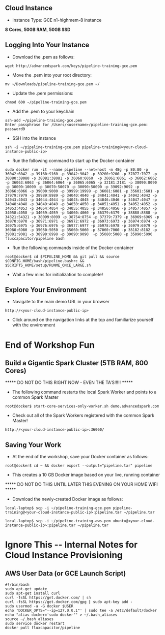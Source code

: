 ## Cloud Instance
* Instance Type:  GCE n1-highmem-8 instance

**8 Cores**, **50GB RAM**, **50GB SSD**

## Logging Into Your Instance 
* Download the .pem as follows:
```
wget http://advancedspark.com/keys/pipeline-training-gce.pem
```

* Move the .pem into your root directory:
```
mv ~/Downloads/pipeline-training-gce.pem ~/
```

* Update the .pem permissions:
```
chmod 600 ~/pipeline-training-gce.pem
```

* Add the .pem to your keychain
```
ssh-add ~/pipeline-training-gce.pem
Enter passphrase for /Users/<username>/pipeline-training-gce.pem: password9
```

* SSH into the instance 
```
ssh -i ~/pipeline-training-gce.pem pipeline-training@<your-cloud-instance-public-ip>
```

* Run the following command to start up the Docker container
```
sudo docker run -it --name pipeline --net=host -m 48g -p 80:80 -p 36042:6042 -p 39160:9160 -p 39042:9042 -p 39200:9200 -p 37077:7077 -p 38080:38080 -p 38081:38081 -p 36060:6060  -p 36061:6061 -p 36062:6062 -p 36063:6063 -p 36064:6064 -p 36065:6065 -p 32181:2181 -p 38090:8090 -p 30000:10000 -p 30070:50070 -p 30090:50090 -p 39092:9092 -p 36066:6066 -p 39000:9000 -p 39999:19999 -p 36081:6081 -p 35601:5601 -p 37979:7979 -p 38989:8989 -p 34040:4040 -p 34041:4041 -p 34042:4042 -p 34043:4043 -p 34044:4044 -p 34045:4045 -p 34046:4046 -p 34047:4047 -p 34048:4048 -p 34049:4049 -p 34050:4050 -p 34051:4051 -p 34052:4052 -p 34053:4053 -p 34054:4054 -p 34055:4055 -p 34056:4056 -p 34057:4057 -p 34058:4058 -p 34059:4059 -p 34060:4060 -p 36379:6379 -p 38888:8888 -p 34321:54321 -p 38099:8099 -p 38754:8754 -p 37379:7379 -p 36969:6969 -p 36970:6970 -p 36971:6971 -p 36972:6972 -p 36973:6973 -p 36974:6974 -p 36975:6975 -p 36976:6976 -p 36977:6977 -p 36978:6978 -p 36979:6979 -p 36980:6980 -p 35050:5050 -p 35060:5060 -p 37060:7060 -p 38182:8182 -p 39081:9081 -p 38998:8998 -p 39090:9090  -p 35080:5080 -p 35090:5090 fluxcapacitor/pipeline bash
```

* Run the following commands inside of the Docker container
```
root@docker$ cd $PIPELINE_HOME && git pull && source $CONFIG_HOME/bash/pipeline.bashrc && $SCRIPTS_HOME/setup/RUNME_ONCE_LARGE.sh
```

* Wait a few mins for initialization to complete!

## Explore Your Environment
* Navigate to the main demo URL in your browser
```
http://<your-cloud-instance-public-ip>
```
* Click around on the navigation links at the top and familiarize yourself with the environment

# End of Workshop Fun
## Build a Gigantic Spark Cluster (5TB RAM, 800 Cores)
***** DO NOT DO THIS RIGHT NOW - EVEN THE TA'S!!!!! *****
* The following command restarts the local Spark Worker and points to a common Spark Master
```
root@docker$ start-core-services-only-worker.sh demo.advancedspark.com
```
* Check out all of the Spark Workers registered with the common Spark Master!
```
http://<your-cloud-instance-public-ip>:36060/
```

## Saving Your Work
* At the end of the workshop, save your Docker container as follows:
```
root@docker$ cd ~ && docker export --output="pipeline.tar" pipeline
```
* This creates a 10 GB Docker image based on your live, running container

***** DO NOT DO THIS UNTIL LATER THIS EVENING ON YOUR HOME WIFI *****
* Download the newly-created Docker image as follows:
```
local-laptop$ scp -i ~/pipeline-training-gce.pem pipeline-training@<your-cloud-instance-public-ip>:pipeline.tar ~/pipeline.tar

local-laptop$ scp -i ~/pipeline-training-aws.pem ubuntu@<your-cloud-instance-public-ip>:pipeline.tar ~/pipeline.tar
```

# Ignore This -- Internal Notes for Cloud Instance Provisioning
## AWS User Data (or GCE Launch Script)
```
#!/bin/bash
sudo apt-get update
sudo apt-get install curl
curl -fsSL https://get.docker.com/ | sh
curl -fsSL https://get.docker.com/gpg | sudo apt-key add -
sudo usermod -a -G docker $USER
echo 'DOCKER_OPTS="--ip=127.0.0.1"' | sudo tee -a /etc/default/docker
echo "alias docker='sudo docker'" > ~/.bash_aliases
source ~/.bash_aliases
sudo service docker restart
docker pull fluxcapacitor/pipeline
```